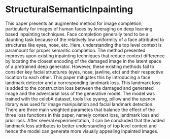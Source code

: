 # StructuralSemanticInpainting

This paper presents an augmented method for image completion, particularly for images of human faces by leveraging on deep learning based inpainting techniques. Face completion generally tend to be a daunting task because of the relatively low uniformity of a face attributed to structures like eyes, nose, etc. Here, understanding the top level context is paramount for proper semantic completion. The method presented improves upon existing inpainting techniques that reduce context difference by locating the closest encoding of the damaged image in the latent space of a pretrained deep generator. However, these existing methods fail to consider key facial structures (eyes, nose, jawline, etc) and their respective location to each other. This paper mitigates this by introducing a face landmark detector and a corresponding landmark loss. This landmark loss is added to the construction loss between the damaged and generated image and the adversarial loss of the generative model. The model was trained with the celebA dataset, tools like pyamg, pillow and the opencv library was used for image manipulation and facial landmark detection. There are three main weighted parametes that balance the effect of the three loss functions in this paper, namely context loss, landmark loss and prior loss.  After several experimentation, it can be concluded that the added landmark loss attributes to better understanding of top level context and hence the model can generate more visually appealing inpainted images.
